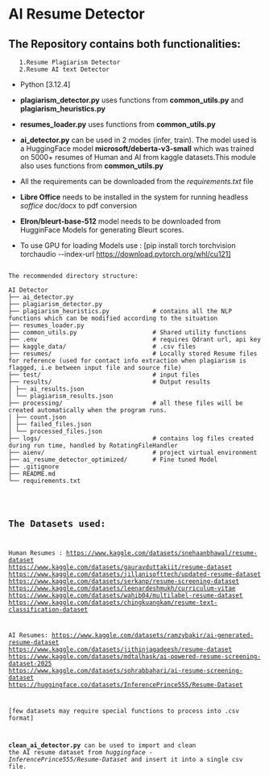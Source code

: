  # AI Resume Detector

## The Repository contains both functionalities:
       1.Resume Plagiarism Detector
       2.Resume AI text Detector

* Python [3.12.4]
* **plagiarism_detector.py** uses functions from **common_utils.py** and **plagiarism_heuristics.py**

* **resumes_loader.py** uses functions from **common_utils.py**

* **ai_detector.py** can be used in 2 modes (infer, train). The model used is a HuggingFace model **microsoft/deberta-v3-small** which was trained on 5000+ resumes of Human and AI from kaggle datasets.This module also uses functions from **common_utils.py**

* All the requirements can be downloaded from the *requirements.txt* file

* **Libre Office** needs to be installed in the system for running headless *soffice* doc/docx to pdf conversion

* **Elron/bleurt-base-512** model needs to be downloaded from HugginFace Models for generating Bleurt scores.

* To use GPU for loading Models use : [pip install torch torchvision torchaudio --index-url https://download.pytorch.org/whl/cu121]

<pre><code>
The recommended directory structure:

AI Detector
├── ai_detector.py    
├── plagiarism_detector.py
├── plagiarism_heuristics.py            # contains all the NLP functions which can be modified according to the situation
├── resumes_loader.py
├── common_utils.py                     # Shared utility functions
├── .env                                # requires Qdrant url, api key 
├── kaggle_data/                        # .csv files
├── resumes/                            # Locally stored Resume files for reference (used for contact info extraction when plagiarism is flagged, i.e between input file and source file)
├── test/                               # input files
├── results/                            # Output results
│ ├── ai_results.json                   
│ └── plagiarism_results.json
├── processing/                         # all these files will be created automatically when the program runs.
│ ├── count.json
│ ├── failed_files.json
│ └── processed_files.json
├── logs/                               # contains log files created during run time, handled by RotatingFileHandler
├── aienv/                              # project virtual environment
├── ai_resume_detector_optimized/       # Fine tuned Model
├── .gitignore                           
├── README.md
└── requirements.txt </code></pre>
<code><pre>
## **The Datasets used:**

Human Resumes :
https://www.kaggle.com/datasets/snehaanbhawal/resume-dataset
https://www.kaggle.com/datasets/gauravduttakiit/resume-dataset
https://www.kaggle.com/datasets/jillanisofttech/updated-resume-dataset
https://www.kaggle.com/datasets/serkanp/resume-screening-dataset
https://www.kaggle.com/datasets/leenardeshmukh/curriculum-vitae
https://www.kaggle.com/datasets/wahib04/multilabel-resume-dataset
https://www.kaggle.com/datasets/chingkuangkam/resume-text-classification-dataset

AI Resumes:
https://www.kaggle.com/datasets/ramzybakir/ai-generated-resume-dataset
https://www.kaggle.com/datasets/jithinjagadeesh/resume-dataset
https://www.kaggle.com/datasets/mdtalhask/ai-powered-resume-screening-dataset-2025
https://www.kaggle.com/datasets/sohrabbahari/ai-resume-screening-dataset
https://huggingface.co/datasets/InferencePrince555/Resume-Dataset


[few datasets may require special functions to process into .csv format]

**clean_ai_detector.py** can be used to import and clean the AI resume dataset from *huggingface - InferencePrince555/Resume-Dataset* and insert it into a single csv file.
</code></pre>




